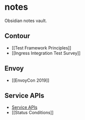 # notes
Obsidian notes vault.

## Contour
* [[Test Framework Principles]]
* [[Ingress Integration Test Survey]]

## Envoy
* [[EnvoyCon 2019]]

## Service APIs
* [Service APIs](https://github.com/kubernetes-sigs/service-apis)
* [[Status Conditions]]
